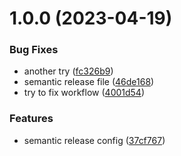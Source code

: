 # 1.0.0 (2023-04-19)


### Bug Fixes

* another try ([fc326b9](https://github.com/mirusky/semantic-release-test/commit/fc326b9baaabffc26b90a61367d2404051697d38))
* semantic release file ([46de168](https://github.com/mirusky/semantic-release-test/commit/46de16856c302cfbaf15c6215ead25c8b702b38c))
* try to fix workflow ([4001d54](https://github.com/mirusky/semantic-release-test/commit/4001d54fe02f7e757f93ffb16a3e19679fad63a9))


### Features

* semantic release config ([37cf767](https://github.com/mirusky/semantic-release-test/commit/37cf7671c79767c9c39b44abda329941bd78bc82))
